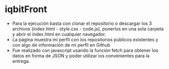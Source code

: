 # iqbitFront
- Para la ejecución basta con clonar el repositorio o descargar los 3 archivos (index.html - style.css - code.js), ponerlos en una sola carpeta y abrir el index.html en cualquier navegador.
- La página muestra mi perfil con los repositorios públicos existentes y con algo de información de mi perfil en Github
- Fue realizado con javascript usando la función fetch para obtener los datos en forma de JSON y poder utilizar los convenientes para la entrega.
